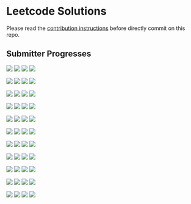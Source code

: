 # Leetcode Solutions
Please read the [contribution instructions](https://github.com/leetcode-study-group/leetcode-solutions/wiki) before directly commit on this repo.

## Submitter Progresses

![](https://img.shields.io/badge/Progress-096%20%2F%20310-ff4e00.svg) ![](https://img.shields.io/badge/Recent-066-00ff00.svg) ![](https://img.shields.io/badge/Total-138-ff69b4.svg) ![](https://img.shields.io/badge/Name-haolin.ju-lightgrey.svg) 

![](https://img.shields.io/badge/Progress-059%20%2F%20310-ff3000.svg) ![](https://img.shields.io/badge/Recent-050-00ff00.svg) ![](https://img.shields.io/badge/Total-066-ff69b4.svg) ![](https://img.shields.io/badge/Name-zhuwhr-lightgrey.svg) 

![](https://img.shields.io/badge/Progress-078%20%2F%20310-ff4000.svg) ![](https://img.shields.io/badge/Recent-041-00ff00.svg) ![](https://img.shields.io/badge/Total-254-ff69b4.svg) ![](https://img.shields.io/badge/Name-Jrui-lightgrey.svg) 

![](https://img.shields.io/badge/Progress-022%20%2F%20310-ff1200.svg) ![](https://img.shields.io/badge/Recent-039-00ff00.svg) ![](https://img.shields.io/badge/Total-040-ff69b4.svg) ![](https://img.shields.io/badge/Name-lijunray-lightgrey.svg) 

![](https://img.shields.io/badge/Progress-135%20%2F%20310-ff6f00.svg) ![](https://img.shields.io/badge/Recent-033-1df000.svg) ![](https://img.shields.io/badge/Total-272-ff69b4.svg) ![](https://img.shields.io/badge/Name-yanyatongzh-lightgrey.svg) 

![](https://img.shields.io/badge/Progress-072%20%2F%20310-ff3b00.svg) ![](https://img.shields.io/badge/Recent-025-91b600.svg) ![](https://img.shields.io/badge/Total-092-ff69b4.svg) ![](https://img.shields.io/badge/Name-olaolaola-lightgrey.svg) 

![](https://img.shields.io/badge/Progress-041%20%2F%20310-ff2100.svg) ![](https://img.shields.io/badge/Recent-023-aea700.svg) ![](https://img.shields.io/badge/Total-065-ff69b4.svg) ![](https://img.shields.io/badge/Name-zhouyuanquaner-lightgrey.svg) 

![](https://img.shields.io/badge/Progress-066%20%2F%20310-ff3600.svg) ![](https://img.shields.io/badge/Recent-017-ff7b00.svg) ![](https://img.shields.io/badge/Total-086-ff69b4.svg) ![](https://img.shields.io/badge/Name-a_rabbit-lightgrey.svg) 

![](https://img.shields.io/badge/Progress-143%20%2F%20310-ff7500.svg) ![](https://img.shields.io/badge/Recent-011-ff5000.svg) ![](https://img.shields.io/badge/Total-215-ff69b4.svg) ![](https://img.shields.io/badge/Name-Joshuawong-lightgrey.svg) 

![](https://img.shields.io/badge/Progress-013%20%2F%20310-ff0a00.svg) ![](https://img.shields.io/badge/Recent-010-ff4800.svg) ![](https://img.shields.io/badge/Total-018-ff69b4.svg) ![](https://img.shields.io/badge/Name-brucegx-lightgrey.svg) 

![](https://img.shields.io/badge/Progress-020%20%2F%20310-ff1000.svg) ![](https://img.shields.io/badge/Recent-000-ff0000.svg) ![](https://img.shields.io/badge/Total-063-ff69b4.svg) ![](https://img.shields.io/badge/Name-robturtle-lightgrey.svg) 

